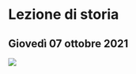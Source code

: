 # Lezione di storia
## Giovedì 07 ottobre 2021
![](https://i.imgur.com/FaYdHAh.jpg)

<!--stackedit_data:
eyJoaXN0b3J5IjpbMTk1MzI5NzYxOV19
-->